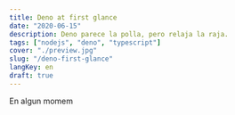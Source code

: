 ```yaml
---
title: Deno at first glance
date: "2020-06-15"
description: Deno parece la polla, pero relaja la raja.
tags: ["nodejs", "deno", "typescript"]
cover: "./preview.jpg"
slug: "/deno-first-glance"
langKey: en
draft: true
---
```


En algun momem